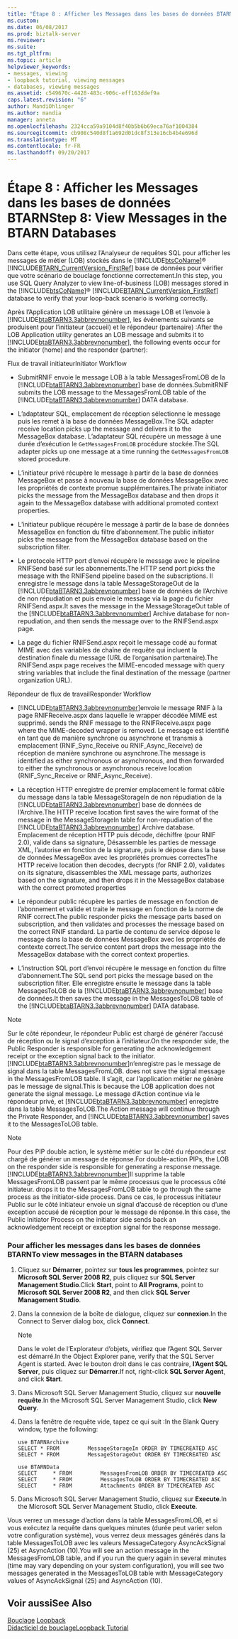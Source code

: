 ```yaml
---
title: "Étape 8 : Afficher les Messages dans les bases de données BTARN | Documents Microsoft"
ms.custom: 
ms.date: 06/08/2017
ms.prod: biztalk-server
ms.reviewer: 
ms.suite: 
ms.tgt_pltfrm: 
ms.topic: article
helpviewer_keywords:
- messages, viewing
- loopback tutorial, viewing messages
- databases, viewing messages
ms.assetid: c549670c-4428-483c-906c-eff163ddef9a
caps.latest.revision: "6"
author: MandiOhlinger
ms.author: mandia
manager: anneta
ms.openlocfilehash: 2324cca59a9104d8f40b5b6b69eca76af1004384
ms.sourcegitcommit: cb908c540d8f1a692d01dc8f313e16cb4b4e696d
ms.translationtype: MT
ms.contentlocale: fr-FR
ms.lasthandoff: 09/20/2017
---
```

# <a name="step-8-view-messages-in-the-btarn-databases"></a><span data-ttu-id="ce8b9-102">Étape 8 : Afficher les Messages dans les bases de données BTARN</span><span class="sxs-lookup"><span data-stu-id="ce8b9-102">Step 8: View Messages in the BTARN Databases</span></span>
<span data-ttu-id="ce8b9-103">Dans cette étape, vous utilisez l’Analyseur de requêtes SQL pour afficher les messages de métier (LOB) stockés dans le [!INCLUDE[btsCoName](../../includes/btsconame-md.md)]® [!INCLUDE[BTARN_CurrentVersion_FirstRef](../../includes/btarn-currentversion-firstref-md.md)] base de données pour vérifier que votre scénario de bouclage fonctionne correctement.</span><span class="sxs-lookup"><span data-stu-id="ce8b9-103">In this step, you use SQL Query Analyzer to view line-of-business (LOB) messages stored in the [!INCLUDE[btsCoName](../../includes/btsconame-md.md)]® [!INCLUDE[BTARN_CurrentVersion_FirstRef](../../includes/btarn-currentversion-firstref-md.md)] database to verify that your loop-back scenario is working correctly.</span></span>  
  
 <span data-ttu-id="ce8b9-104">Après l’Application LOB utilitaire génère un message LOB et l’envoie à [!INCLUDE[btaBTARN3.3abbrevnonumber](../../includes/btabtarn3-3abbrevnonumber-md.md)], les événements suivants se produisent pour l’initiateur (accueil) et le répondeur (partenaire) :</span><span class="sxs-lookup"><span data-stu-id="ce8b9-104">After the LOB Application utility generates an LOB message and submits it to [!INCLUDE[btaBTARN3.3abbrevnonumber](../../includes/btabtarn3-3abbrevnonumber-md.md)], the following events occur for the initiator (home) and the responder (partner):</span></span>  
  
 <span data-ttu-id="ce8b9-105">Flux de travail initiateur</span><span class="sxs-lookup"><span data-stu-id="ce8b9-105">Initiator Workflow</span></span>  
  
-   <span data-ttu-id="ce8b9-106">SubmitRNIF envoie le message LOB à la table MessagesFromLOB de la [!INCLUDE[btaBTARN3.3abbrevnonumber](../../includes/btabtarn3-3abbrevnonumber-md.md)] base de données.</span><span class="sxs-lookup"><span data-stu-id="ce8b9-106">SubmitRNIF submits the LOB message to the MessagesFromLOB table of the [!INCLUDE[btaBTARN3.3abbrevnonumber](../../includes/btabtarn3-3abbrevnonumber-md.md)] DATA database.</span></span>  
  
-   <span data-ttu-id="ce8b9-107">L’adaptateur SQL, emplacement de réception sélectionne le message puis les remet à la base de données MessageBox.</span><span class="sxs-lookup"><span data-stu-id="ce8b9-107">The SQL adapter receive location picks up the message and delivers it to the MessageBox database.</span></span> <span data-ttu-id="ce8b9-108">L’adaptateur SQL récupère un message à une durée d’exécution le `GetMessagesFromLOB` procédure stockée.</span><span class="sxs-lookup"><span data-stu-id="ce8b9-108">The SQL adapter picks up one message at a time running the `GetMessagesFromLOB` stored procedure.</span></span>  
  
-   <span data-ttu-id="ce8b9-109">L’initiateur privé récupère le message à partir de la base de données MessageBox et passe à nouveau la base de données MessageBox avec les propriétés de contexte promue supplémentaires.</span><span class="sxs-lookup"><span data-stu-id="ce8b9-109">The private initiator picks the message from the MessageBox database and then drops it again to the MessageBox database with additional promoted context properties.</span></span>  
  
-   <span data-ttu-id="ce8b9-110">L’initiateur publique récupère le message à partir de la base de données MessageBox en fonction du filtre d’abonnement.</span><span class="sxs-lookup"><span data-stu-id="ce8b9-110">The public initiator picks the message from the MessageBox database based on the subscription filter.</span></span>  
  
-   <span data-ttu-id="ce8b9-111">Le protocole HTTP port d’envoi récupère le message avec le pipeline RNIFSend basé sur les abonnements.</span><span class="sxs-lookup"><span data-stu-id="ce8b9-111">The HTTP send port picks the message with the RNIFSend pipeline based on the subscriptions.</span></span> <span data-ttu-id="ce8b9-112">Il enregistre le message dans la table MessageStorageOut de la [!INCLUDE[btaBTARN3.3abbrevnonumber](../../includes/btabtarn3-3abbrevnonumber-md.md)] base de données de l’Archive de non répudiation et puis envoie le message via la page du fichier RNIFSend.aspx.</span><span class="sxs-lookup"><span data-stu-id="ce8b9-112">It saves the message in the MessageStorageOut table of the [!INCLUDE[btaBTARN3.3abbrevnonumber](../../includes/btabtarn3-3abbrevnonumber-md.md)] Archive database for non-repudiation, and then sends the message over to the RNIFSend.aspx page.</span></span>  
  
-   <span data-ttu-id="ce8b9-113">La page du fichier RNIFSend.aspx reçoit le message codé au format MIME avec des variables de chaîne de requête qui incluent la destination finale du message (URL de l’organisation partenaire).</span><span class="sxs-lookup"><span data-stu-id="ce8b9-113">The RNIFSend.aspx page receives the MIME-encoded message with query string variables that include the final destination of the message (partner organization URL).</span></span>  
  
 <span data-ttu-id="ce8b9-114">Répondeur de flux de travail</span><span class="sxs-lookup"><span data-stu-id="ce8b9-114">Responder Workflow</span></span>  
  
-   [!INCLUDE[btaBTARN3.3abbrevnonumber](../../includes/btabtarn3-3abbrevnonumber-md.md)]<span data-ttu-id="ce8b9-115">envoie le message RNIF à la page RNIFReceive.aspx dans laquelle le wrapper décodée MIME est supprimé.</span><span class="sxs-lookup"><span data-stu-id="ce8b9-115"> sends the RNIF message to the RNIFReceive.aspx page where the MIME-decoded wrapper is removed.</span></span> <span data-ttu-id="ce8b9-116">Le message est identifié en tant que de manière synchrone ou asynchrone et transmis à emplacement (RNIF_Sync_Receive ou RNIF_Async_Receive) de réception de manière synchrone ou asynchrone.</span><span class="sxs-lookup"><span data-stu-id="ce8b9-116">The message is identified as either synchronous or asynchronous, and then forwarded to either the synchronous or asynchronous receive location (RNIF_Sync_Receive or RNIF_Async_Receive).</span></span>  
  
-   <span data-ttu-id="ce8b9-117">La réception HTTP enregistre de premier emplacement le format câble du message dans la table MessageStorageIn de non répudiation de la [!INCLUDE[btaBTARN3.3abbrevnonumber](../../includes/btabtarn3-3abbrevnonumber-md.md)] base de données de l’Archive.</span><span class="sxs-lookup"><span data-stu-id="ce8b9-117">The HTTP receive location first saves the wire format of the message in the MessageStorageIn table for non-repudiation of the [!INCLUDE[btaBTARN3.3abbrevnonumber](../../includes/btabtarn3-3abbrevnonumber-md.md)] Archive database.</span></span> <span data-ttu-id="ce8b9-118">Emplacement de réception HTTP puis décode, déchiffre (pour RNIF 2.0), valide dans sa signature, Désassemble les parties de message XML, l’autorise en fonction de la signature, puis le dépose dans la base de données MessageBox avec les propriétés promues correctes</span><span class="sxs-lookup"><span data-stu-id="ce8b9-118">The HTTP receive location then decodes, decrypts (for RNIF 2.0), validates on its signature, disassembles the XML message parts, authorizes based on the signature, and then drops it in the MessageBox database with the correct promoted properties</span></span>  
  
-   <span data-ttu-id="ce8b9-119">Le répondeur public récupère les parties de message en fonction de l’abonnement et valide et traite le message en fonction de la norme de RNIF correct.</span><span class="sxs-lookup"><span data-stu-id="ce8b9-119">The public responder picks the message parts based on subscription, and then validates and processes the message based on the correct RNIF standard.</span></span> <span data-ttu-id="ce8b9-120">La partie de contenu de service dépose le message dans la base de données MessageBox avec les propriétés de contexte correct.</span><span class="sxs-lookup"><span data-stu-id="ce8b9-120">The service content part drops the message into the MessageBox database with the correct context properties.</span></span>  
  
-   <span data-ttu-id="ce8b9-121">L’instruction SQL port d’envoi récupère le message en fonction du filtre d’abonnement.</span><span class="sxs-lookup"><span data-stu-id="ce8b9-121">The SQL send port picks the message based on the subscription filter.</span></span> <span data-ttu-id="ce8b9-122">Elle enregistre ensuite le message dans la table MessagesToLOB de la [!INCLUDE[btaBTARN3.3abbrevnonumber](../../includes/btabtarn3-3abbrevnonumber-md.md)] base de données.</span><span class="sxs-lookup"><span data-stu-id="ce8b9-122">It then saves the message in the MessagesToLOB table of the [!INCLUDE[btaBTARN3.3abbrevnonumber](../../includes/btabtarn3-3abbrevnonumber-md.md)] DATA database.</span></span>  
  
> [!NOTE]
>  <span data-ttu-id="ce8b9-123">Sur le côté répondeur, le répondeur Public est chargé de générer l’accusé de réception ou le signal d’exception à l’initiateur.</span><span class="sxs-lookup"><span data-stu-id="ce8b9-123">On the responder side, the Public Responder is responsible for generating the acknowledgement receipt or the exception signal back to the initiator.</span></span> [!INCLUDE[btaBTARN3.3abbrevnonumber](../../includes/btabtarn3-3abbrevnonumber-md.md)]<span data-ttu-id="ce8b9-124">n’enregistre pas le message de signal dans la table MessagesFromLOB.</span><span class="sxs-lookup"><span data-stu-id="ce8b9-124"> does not save the signal message in the MessagesFromLOB table.</span></span> <span data-ttu-id="ce8b9-125">Il s’agit, car l’application métier ne génère pas le message de signal.</span><span class="sxs-lookup"><span data-stu-id="ce8b9-125">This is because the LOB application does not generate the signal message.</span></span> <span data-ttu-id="ce8b9-126">Le message d’Action continue via le répondeur privé, et [!INCLUDE[btaBTARN3.3abbrevnonumber](../../includes/btabtarn3-3abbrevnonumber-md.md)] enregistre dans la table MessagesToLOB.</span><span class="sxs-lookup"><span data-stu-id="ce8b9-126">The Action message will continue through the Private Responder, and [!INCLUDE[btaBTARN3.3abbrevnonumber](../../includes/btabtarn3-3abbrevnonumber-md.md)] saves it to the MessagesToLOB table.</span></span>  
  
> [!NOTE]
>  <span data-ttu-id="ce8b9-127">Pour des PIP double action, le système métier sur le côté du répondeur est chargé de générer un message de réponse.</span><span class="sxs-lookup"><span data-stu-id="ce8b9-127">For double-action PIPs, the LOB on the responder side is responsible for generating a response message.</span></span> [!INCLUDE[btaBTARN3.3abbrevnonumber](../../includes/btabtarn3-3abbrevnonumber-md.md)]<span data-ttu-id="ce8b9-128">Il supprime la table MessagesFromLOB passent par le même processus que le processus côté initiateur.</span><span class="sxs-lookup"><span data-stu-id="ce8b9-128"> drops it to the MessagesFromLOB table to go through the same process as the initiator-side process.</span></span> <span data-ttu-id="ce8b9-129">Dans ce cas, le processus initiateur Public sur le côté initiateur envoie un signal d’accusé de réception ou d’une exception accusé de réception pour le message de réponse.</span><span class="sxs-lookup"><span data-stu-id="ce8b9-129">In this case, the Public Initiator Process on the initiator side sends back an acknowledgement receipt or exception signal for the response message.</span></span>  
  
### <a name="to-view-messages-in-the-btarn-databases"></a><span data-ttu-id="ce8b9-130">Pour afficher les messages dans les bases de données BTARN</span><span class="sxs-lookup"><span data-stu-id="ce8b9-130">To view messages in the BTARN databases</span></span>  
  
1.  <span data-ttu-id="ce8b9-131">Cliquez sur **Démarrer**, pointez sur **tous les programmes**, pointez sur **Microsoft SQL Server 2008 R2**, puis cliquez sur **SQL Server Management Studio**.</span><span class="sxs-lookup"><span data-stu-id="ce8b9-131">Click **Start**, point to **All Programs**, point to **Microsoft SQL Server 2008 R2**, and then click **SQL Server Management Studio**.</span></span>  
  
2.  <span data-ttu-id="ce8b9-132">Dans la connexion de la boîte de dialogue, cliquez sur **connexion**.</span><span class="sxs-lookup"><span data-stu-id="ce8b9-132">In the Connect to Server dialog box, click **Connect**.</span></span>  
  
    > [!NOTE]
    >  <span data-ttu-id="ce8b9-133">Dans le volet de l’Explorateur d’objets, vérifiez que l’Agent SQL Server est démarré.</span><span class="sxs-lookup"><span data-stu-id="ce8b9-133">In the Object Explorer pane, verify that the SQL Server Agent is started.</span></span> <span data-ttu-id="ce8b9-134">Avec le bouton droit dans le cas contraire, **l’Agent SQL Server**, puis cliquez sur **Démarrer**.</span><span class="sxs-lookup"><span data-stu-id="ce8b9-134">If not, right-click **SQL Server Agent**, and click **Start**.</span></span>  
  
3.  <span data-ttu-id="ce8b9-135">Dans Microsoft SQL Server Management Studio, cliquez sur **nouvelle requête**.</span><span class="sxs-lookup"><span data-stu-id="ce8b9-135">In the Microsoft SQL Server Management Studio, click **New Query**.</span></span>  
  
4.  <span data-ttu-id="ce8b9-136">Dans la fenêtre de requête vide, tapez ce qui suit :</span><span class="sxs-lookup"><span data-stu-id="ce8b9-136">In the Blank Query window, type the following:</span></span>  
  
    ```  
    use BTARNArchive  
    SELECT * FROM         MessageStorageIn ORDER BY TIMECREATED ASC  
    SELECT * FROM         MessageStorageOut ORDER BY TIMECREATED ASC  
  
    use BTARNData  
    SELECT     * FROM         MessagesFromLOB ORDER BY TIMECREATED ASC  
    SELECT     * FROM         MessagesToLOB ORDER BY TIMECREATED ASC  
    SELECT     * FROM         Attachments ORDER BY TIMECREATED ASC  
    ```  
  
5.  <span data-ttu-id="ce8b9-137">Dans Microsoft SQL Server Management Studio, cliquez sur **Execute**.</span><span class="sxs-lookup"><span data-stu-id="ce8b9-137">In the Microsoft SQL Server Management Studio, click **Execute**.</span></span>  
  
 <span data-ttu-id="ce8b9-138">Vous verrez un message d’action dans la table MessagesFromLOB, et si vous exécutez la requête dans quelques minutes (durée peut varier selon votre configuration système), vous verrez deux messages générés dans la table MessagesToLOB avec les valeurs MessageCategory AsyncAckSignal (25) et AsyncAction (10).</span><span class="sxs-lookup"><span data-stu-id="ce8b9-138">You will see an action message in the MessagesFromLOB table, and if you run the query again in several minutes (time may vary depending on your system configuration), you will see two messages generated in the MessagesToLOB table with MessageCategory values of AsyncAckSignal (25) and AsyncAction (10).</span></span>  
  
## <a name="see-also"></a><span data-ttu-id="ce8b9-139">Voir aussi</span><span class="sxs-lookup"><span data-stu-id="ce8b9-139">See Also</span></span>  
 <span data-ttu-id="ce8b9-140">[Bouclage](../../adapters-and-accelerators/accelerator-rosettanet/loopback.md) </span><span class="sxs-lookup"><span data-stu-id="ce8b9-140">[Loopback](../../adapters-and-accelerators/accelerator-rosettanet/loopback.md) </span></span>  
 [<span data-ttu-id="ce8b9-141">Didacticiel de bouclage</span><span class="sxs-lookup"><span data-stu-id="ce8b9-141">Loopback Tutorial</span></span>](../../adapters-and-accelerators/accelerator-rosettanet/loopback-tutorial.md)